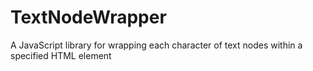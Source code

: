 # TextNodeWrapper
A JavaScript library for wrapping each character of text nodes within a specified HTML element
